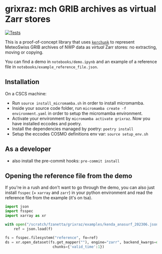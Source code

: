 # grixraz: mch GRIB archives as virtual Zarr stores
[![Tests](https://github.com/MeteoSwiss/grixraz/actions/workflows/run_tests.yaml/badge.svg)](https://github.com/MeteoSwiss/grixraz/actions/workflows/run_tests.yaml)

This is a proof-of-concept library that uses
[`kerchunk`](https://fsspec.github.io/kerchunk/) to represent MeteoSwiss GRIB archives
of NWP data as _virtual_ Zarr stores: no extracting, moving or copying.

You can find a demo in `notebooks/demo.ipynb` and an example of a reference file in `notebooks/example_reference_file.json`.

## Installation
On a CSCS machine:
- Run `source install_micromamba.sh` in order to install micromamba.
- Inside your source code folder, run `micromamba create -f environment.yaml` in order to setup the micromamba environment.
- Activate your environment by `micromamba activate grixraz`. Now you have installed eccodes and poetry.
- Install the dependencies managed by poetry: `poetry install`
- Setup the eccodes COSMO definitions env var: `source setup_env.sh`

## As a developer
- also install the pre-commit hooks:
```pre-commit install```

## Opening the reference file from the demo
If you're in a rush and don't want to go through the demo, you can also just install `fsspec` (+ `xarray` and `zarr`) in your python environment and read the reference file from the example (it's on tsa).
```python
import json
import fsspec
import xarray as xr

with open("/scratch/fzanetta/grixraz/examples/kenda_anasurf_202306.json", "r") as f:
    ref = json.load(f)

fs = fsspec.filesystem("reference", fo=ref)
ds = xr.open_dataset(fs.get_mapper(""), engine="zarr", backend_kwargs=dict(consolidated=False),
                      chunks={'valid_time':1})
```